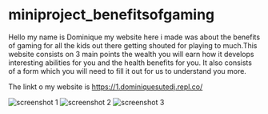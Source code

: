 # miniproject_benefitsofgaming
Hello my name is Dominique my website here i made was about the benefits of gaming for all the kids out there getting shouted for playing to much.This website consists on 3 
main points the wealth you will earn how it develops interesting abilities for you and the health benefits for you. It also consists of a form which you will need to fill it out for us to understand you more.

The linkt o my website is https://1.dominiquesutedj.repl.co/

![screenshot 1](https://user-images.githubusercontent.com/109221685/179987066-6f476a7f-1bd8-43d4-a6a3-7804ab7e44dd.png)
![screenshot 2](https://user-images.githubusercontent.com/109221685/179987247-43674d6a-4cb3-4f40-ab4f-e461b926720b.png)
![screenshot 3](https://user-images.githubusercontent.com/109221685/179987368-2989d880-d9d5-4760-86bd-ccc452368986.png)
